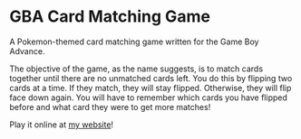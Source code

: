 # GBA Card Matching Game
A Pokemon-themed card matching game written for the Game Boy Advance.

The objective of the game, as the name suggests, is to match cards together until there are no unmatched cards left.
You do this by flipping two cards at a time. If they match, they will stay flipped. Otherwise, they will flip face down again.
You will have to remember which cards you have flipped before and what card they were to get more matches!

Play it online at [my website](abhaycashikar.github.io)!
